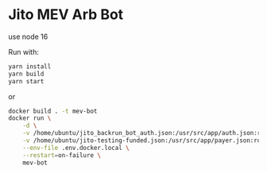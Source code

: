 # Jito MEV Arb Bot

use node 16

Run with:
```bash
yarn install
yarn build
yarn start
```

or
```bash
docker build . -t mev-bot
docker run \
    -d \
    -v /home/ubuntu/jito_backrun_bot_auth.json:/usr/src/app/auth.json:ro \
    -v /home/ubuntu/jito-testing-funded.json:/usr/src/app/payer.json:ro \
    --env-file .env.docker.local \
    --restart=on-failure \
    mev-bot
```
